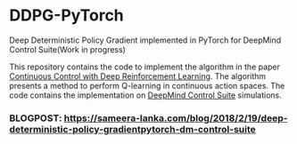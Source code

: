 # DDPG-PyTorch
Deep Deterministic Policy Gradient implemented in PyTorch for DeepMind Control Suite(Work in progress)

This repository contains the code to implement the algorithm in the paper [Continuous Control with Deep Reinforcement Learning](https://arxiv.org/pdf/1509.02971.pdf).
The algorithm presents a method to perform Q-learning in continuous action spaces. The code contains the implementation on
[DeepMind Control Suite](https://github.com/deepmind/dm_control) simulations.

### BLOGPOST: https://sameera-lanka.com/blog/2018/2/19/deep-deterministic-policy-gradientpytorch-dm-control-suite
